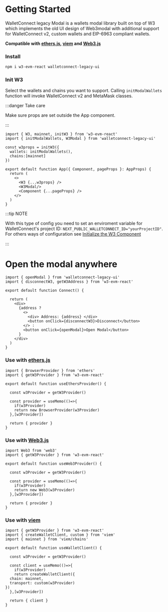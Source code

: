 # Getting Started

WalletConnect legacy Modal is a wallets modal library built on top of W3 which implements the old UI design of Web3modal with additional support for WalletConnect v2, custom wallets and EIP-6963 compliant wallets.

**Compatible with <a href="https://docs.ethers.org/v6/" target="_blank">ethers.js</a>, <a href="https://viem.sh/" target="_blank">viem</a> and <a href="https://docs.web3js.org/" target="_blank">Web3.js</a>**

### Install

```bash npm2yarn
npm i w3-evm-react walletconnect-legacy-ui
```

### Init W3

Select the wallets and chains you want to support. Calling `initModalWallets` function will invoke WalletConnect v2 and MetaMask classes.

:::danger Take care

Make sure props are set outside the App component.

:::
```tsx
import { W3, mainnet, initW3 } from 'w3-evm-react'
import { initModalWallets, W3Modal } from 'walletconnect-legacy-ui'

const w3props = initW3({
  wallets: initModalWallets(),
  chains:[mainnet]
})

export default function App({ Component, pageProps }: AppProps) {
  return (
    <>
      <W3 {...w3props} />
      <W3Modal/>
      <Component {...pageProps} />
    </>
  )
}
```

:::tip NOTE

With this type of config you need to set an enviroment variable for WalletConnect's project ID: `NEXT_PUBLIC_WALLETCONNECT_ID="yourProjectID"`. For others ways of configuration see [Initialize the W3 Component](../w3-react/init.md)

:::

# Open the modal anywhere
```tsx
import { openModal } from 'walletconnect-legacy-ui'
import { disconnectW3, getW3Address } from 'w3-evm-react'

export default function Connect() {
  
  return (
    <div>
      {address ?
        <>
          <div> Address: {address} </div>
          <button onClick={disconnectW3}>Disconnect</button>
        </> :
        <button onClick={openModal}>Open Modal</button>
      }
    </div>
  )
}
```

### Use with <a href="https://docs.ethers.org/v6/" target="_blank">ethers.js</a>
```tsx
import { BrowserProvider } from 'ethers'
import { getW3Provider } from 'w3-evm-react'

export default function useEthersProvider() {

  const w3Provider = getW3Provider()

  const provider = useMemo(()=>{
    if(w3Provider)
    return new BrowserProvider(w3Provider)
  },[w3Provider])
  
  return { provider }
}
```

### Use with <a href="https://docs.web3js.org/" target="_blank">Web3.js</a>
```tsx
import Web3 from 'web3'
import { getW3Provider } from 'w3-evm-react'

export default function useWeb3Provider() {

  const w3Provider = getW3Provider()

  const provider = useMemo(()=>{
    if(w3Provider)
    return new Web3(w3Provider)
  },[w3Provider])
  
  return { provider }
}
```

### Use with <a href="https://viem.sh/" target="_blank">viem</a>
```tsx
import { getW3Provider } from 'w3-evm-react'
import { createWalletClient, custom } from 'viem'
import { mainnet } from 'viem/chains'

export default function useWalletClient() {

  const w3Provider = getW3Provider()

  const client = useMemo(()=>{
    if(w3Provider)
    return createWalletClient({
  chain: mainnet,
  transport: custom(w3Provider)
})
  },[w3Provider])
  
  return { client }
}
```